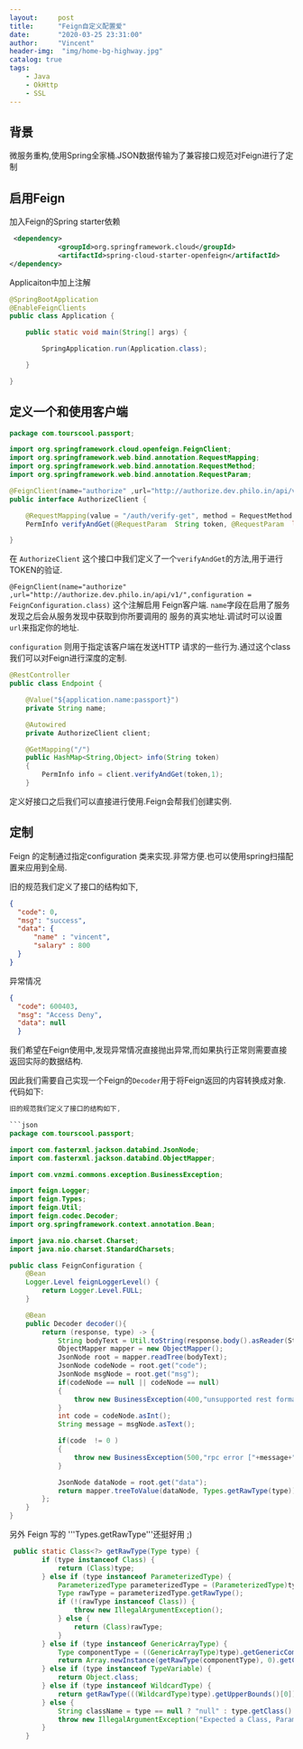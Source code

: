 ```yaml
---
layout:     post
title:      "Feign自定义配置爱"
date:       "2020-03-25 23:31:00"
author:     "Vincent"
header-img:  "img/home-bg-highway.jpg"
catalog: true
tags:
    - Java
    - OkHttp
    - SSL
---
```



## 背景

微服务重构,使用Spring全家桶.JSON数据传输为了兼容接口规范对Feign进行了定制

## 启用Feign

 加入Feign的Spring starter依赖
 
```xml
 <dependency>
            <groupId>org.springframework.cloud</groupId>
            <artifactId>spring-cloud-starter-openfeign</artifactId>
</dependency>
```

Applicaiton中加上注解

```java
@SpringBootApplication
@EnableFeignClients
public class Application {

    public static void main(String[] args) {

        SpringApplication.run(Application.class);

    }

}
```

##   定义一个和使用客户端

```java
package com.tourscool.passport;

import org.springframework.cloud.openfeign.FeignClient;
import org.springframework.web.bind.annotation.RequestMapping;
import org.springframework.web.bind.annotation.RequestMethod;
import org.springframework.web.bind.annotation.RequestParam;

@FeignClient(name="authorize" ,url="http://authorize.dev.philo.in/api/v1/",configuration = FeignConfiguration.class)
public interface AuthorizeClient {

    @RequestMapping(value = "/auth/verify-get", method = RequestMethod.GET)
    PermInfo verifyAndGet(@RequestParam  String token, @RequestParam  long applicationId);

}
```

在 ```AuthorizeClient``` 这个接口中我们定义了一个```verifyAndGet```的方法,用于进行TOKEN的验证.

```@FeignClient(name="authorize" ,url="http://authorize.dev.philo.in/api/v1/",configuration = FeignConfiguration.class)```
这个注解启用 Feign客户端. ```name```字段在启用了服务发现之后会从服务发现中获取到你所要调用的
服务的真实地址.调试时可以设置```url```来指定你的地址.

```configuration``` 则用于指定该客户端在发送HTTP 请求的一些行为.通过这个class我们可以对Feign进行深度的定制.

```java
@RestController
public class Endpoint {

    @Value("${application.name:passport}")
    private String name;

    @Autowired
    private AuthorizeClient client;

    @GetMapping("/")
    public HashMap<String,Object> info(String token)
    {
        PermInfo info = client.verifyAndGet(token,1);
    }
```

定义好接口之后我们可以直接进行使用.Feign会帮我们创建实例.

## 定制

Feign 的定制通过指定configuration 类来实现.非常方便.也可以使用spring扫描配置来应用到全局.

旧的规范我们定义了接口的结构如下,

```json
{
  "code": 0,
  "msg": "success",
  "data": {
      "name" : "vincent",
      "salary" : 800
  }
}
```

异常情况

```json
{
  "code": 600403,
  "msg": "Access Deny",
  "data": null
  }
```

我们希望在Feign使用中,发现异常情况直接抛出异常,而如果执行正常则需要直接返回实际的数据结构.

因此我们需要自己实现一个Feign的```Decoder```用于将Feign返回的内容转换成对象.
代码如下:

```java
旧的规范我们定义了接口的结构如下,

```json
package com.tourscool.passport;

import com.fasterxml.jackson.databind.JsonNode;
import com.fasterxml.jackson.databind.ObjectMapper;

import com.vnzmi.commons.exception.BusinessException;

import feign.Logger;
import feign.Types;
import feign.Util;
import feign.codec.Decoder;
import org.springframework.context.annotation.Bean;

import java.nio.charset.Charset;
import java.nio.charset.StandardCharsets;

public class FeignConfiguration {
    @Bean
    Logger.Level feignLoggerLevel() {
        return Logger.Level.FULL;
    }

    @Bean
    public Decoder decoder(){
        return (response, type) -> {
            String bodyText = Util.toString(response.body().asReader(StandardCharsets.UTF_8));
            ObjectMapper mapper = new ObjectMapper();
            JsonNode root = mapper.readTree(bodyText);
            JsonNode codeNode = root.get("code");
            JsonNode msgNode = root.get("msg");
            if(codeNode == null || codeNode == null)
            {
                throw new BusinessException(400,"unsupported rest format");
            }
            int code = codeNode.asInt();
            String message = msgNode.asText();

            if(code  != 0 )
            {
                throw new BusinessException(500,"rpc error ["+message+"]");
            }

            JsonNode dataNode = root.get("data");
            return mapper.treeToValue(dataNode, Types.getRawType(type));
        };
    }
}
```

另外 Feign 写的 '''Types.getRawType'''还挺好用 ;)

```java
 public static Class<?> getRawType(Type type) {
        if (type instanceof Class) {
            return (Class)type;
        } else if (type instanceof ParameterizedType) {
            ParameterizedType parameterizedType = (ParameterizedType)type;
            Type rawType = parameterizedType.getRawType();
            if (!(rawType instanceof Class)) {
                throw new IllegalArgumentException();
            } else {
                return (Class)rawType;
            }
        } else if (type instanceof GenericArrayType) {
            Type componentType = ((GenericArrayType)type).getGenericComponentType();
            return Array.newInstance(getRawType(componentType), 0).getClass();
        } else if (type instanceof TypeVariable) {
            return Object.class;
        } else if (type instanceof WildcardType) {
            return getRawType(((WildcardType)type).getUpperBounds()[0]);
        } else {
            String className = type == null ? "null" : type.getClass().getName();
            throw new IllegalArgumentException("Expected a Class, ParameterizedType, or GenericArrayType, but <" + type + "> is of type " + className);
        }
    }
```







 

